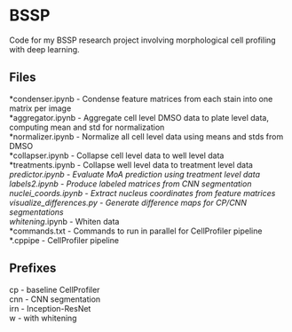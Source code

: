 # BSSP
Code for my BSSP research project involving morphological cell profiling with deep learning.

## Files
*condenser.ipynb - Condense feature matrices from each stain into one matrix per image<br>
*aggregator.ipynb - Aggregate cell level DMSO data to plate level data, computing mean and std for normalization<br>
*normalizer.ipynb - Normalize all cell level data using means and stds from DMSO<br>
*collapser.ipynb - Collapse cell level data to well level data<br>
*treatments.ipynb - Collapse well level data to treatment level data<br>
*predictor.ipynb - Evaluate MoA prediction using treatment level data<br>
labels2.ipynb - Produce labeled matrices from CNN segmentation<br>
nuclei_coords.ipynb - Extract nucleus coordinates from feature matrices<br>
visualize_differences.py - Generate difference maps for CP/CNN segmentations<br>
whitening*.ipynb - Whiten data<br>
*commands.txt - Commands to run in parallel for CellProfiler pipeline<br>
*.cppipe - CellProfiler pipeline

## Prefixes
cp - baseline CellProfiler<br>
cnn - CNN segmentation<br>
irn - Inception-ResNet<br>
w - with whitening
